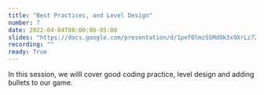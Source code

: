 ```yaml
---
title: "Best Practices, and Level Design"
number: 7
date: 2022-04-04T00:00:00-05:00
slides: "https://docs.google.com/presentation/d/1pefOlmzSSMd9k3x9XrLz7ZIj15fW1kVWT9KHQBlcKjc/edit?usp=sharing"
recording: ""
ready: True
---
```


In this session, we willl cover good coding practice, level design and adding bullets to our game.
